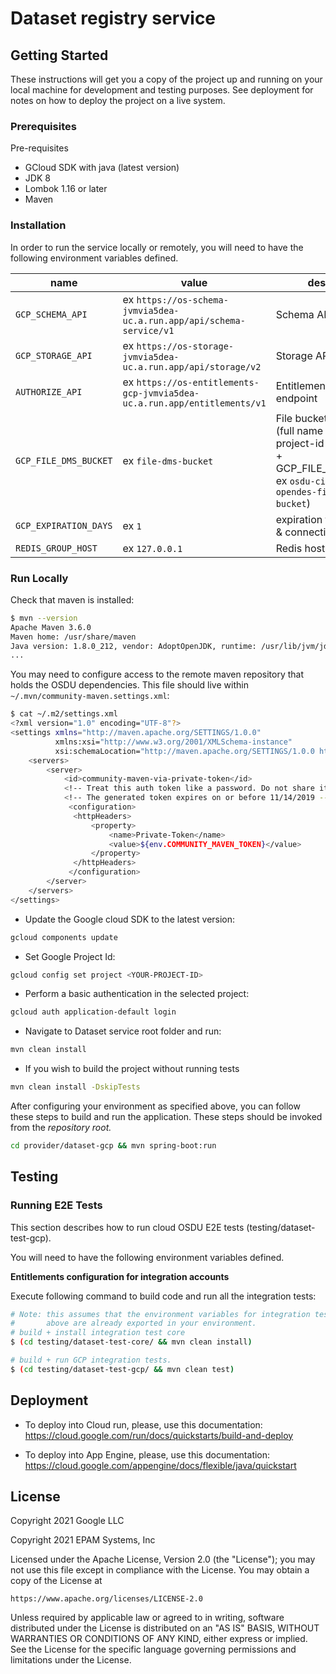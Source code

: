 # Dataset registry service

## Getting Started
These instructions will get you a copy of the project up and running on your local machine for development and testing purposes. See deployment for notes on how to deploy the project on a live system.

### Prerequisites
Pre-requisites

* GCloud SDK with java (latest version)
* JDK 8
* Lombok 1.16 or later
* Maven

### Installation
In order to run the service locally or remotely, you will need to have the following environment variables defined.

| name | value | description | sensitive? | source |
| ---  | ---   | ---         | ---        | ---    |
| `GCP_SCHEMA_API` | ex `https://os-schema-jvmvia5dea-uc.a.run.app/api/schema-service/v1` | Schema API endpoint | no | output of infrastructure deployment |
| `GCP_STORAGE_API` | ex `https://os-storage-jvmvia5dea-uc.a.run.app/api/storage/v2` | Storage API endpoint | no | output of infrastructure deployment |
| `AUTHORIZE_API` | ex `https://os-entitlements-gcp-jvmvia5dea-uc.a.run.app/entitlements/v1` | Entitlements API endpoint | no | output of infrastructure deployment |
| `GCP_FILE_DMS_BUCKET` | ex `file-dms-bucket` | File bucket name postfix (full name represent by project-id + partition-id + GCP_FILE_DMS_BUCKET ex `osdu-cicd-epam-opendes-file-dms-bucket`) | no | output of infrastructure deployment |
| `GCP_EXPIRATION_DAYS` | ex `1` | expiration for signed urls & connection strings | no |  |
| `REDIS_GROUP_HOST` |  ex `127.0.0.1` | Redis host for groups | no | https://console.cloud.google.com/memorystore/redis/instances |

### Run Locally
Check that maven is installed:

```bash
$ mvn --version
Apache Maven 3.6.0
Maven home: /usr/share/maven
Java version: 1.8.0_212, vendor: AdoptOpenJDK, runtime: /usr/lib/jvm/jdk8u212-b04/jre
...
```

You may need to configure access to the remote maven repository that holds the OSDU dependencies. This file should live within `~/.mvn/community-maven.settings.xml`:

```bash
$ cat ~/.m2/settings.xml
<?xml version="1.0" encoding="UTF-8"?>
<settings xmlns="http://maven.apache.org/SETTINGS/1.0.0"
          xmlns:xsi="http://www.w3.org/2001/XMLSchema-instance"
          xsi:schemaLocation="http://maven.apache.org/SETTINGS/1.0.0 http://maven.apache.org/xsd/settings-1.0.0.xsd">
    <servers>
        <server>
            <id>community-maven-via-private-token</id>
            <!-- Treat this auth token like a password. Do not share it with anyone, including Microsoft support. -->
            <!-- The generated token expires on or before 11/14/2019 -->
             <configuration>
              <httpHeaders>
                  <property>
                      <name>Private-Token</name>
                      <value>${env.COMMUNITY_MAVEN_TOKEN}</value>
                  </property>
              </httpHeaders>
             </configuration>
        </server>
    </servers>
</settings>
```
* Update the Google cloud SDK to the latest version:

```bash
gcloud components update
```
* Set Google Project Id:

```bash
gcloud config set project <YOUR-PROJECT-ID>
```

* Perform a basic authentication in the selected project:

```bash
gcloud auth application-default login
```

* Navigate to Dataset service root folder and run:

```bash
mvn clean install   
```

* If you wish to build the project without running tests

```bash
mvn clean install -DskipTests
```

After configuring your environment as specified above, you can follow these steps to build and run the application. These steps should be invoked from the *repository root.*

```bash
cd provider/dataset-gcp && mvn spring-boot:run
```
## Testing
 
 ### Running E2E Tests 
 This section describes how to run cloud OSDU E2E tests (testing/dataset-test-gcp).
 
 You will need to have the following environment variables defined.
 
 **Entitlements configuration for integration accounts**
 
 Execute following command to build code and run all the integration tests:
 
 ```bash
 # Note: this assumes that the environment variables for integration tests as outlined
 #       above are already exported in your environment.
 # build + install integration test core
 $ (cd testing/dataset-test-core/ && mvn clean install)
 ```
 ```bash
 # build + run GCP integration tests.
 $ (cd testing/dataset-test-gcp/ && mvn clean test)
 ```

## Deployment

* To deploy into Cloud run, please, use this documentation:
https://cloud.google.com/run/docs/quickstarts/build-and-deploy

* To deploy into App Engine, please, use this documentation:
https://cloud.google.com/appengine/docs/flexible/java/quickstart

## License

Copyright 2021 Google LLC

Copyright 2021 EPAM Systems, Inc

Licensed under the Apache License, Version 2.0 (the "License");
you may not use this file except in compliance with the License.
You may obtain a copy of the License at

    https://www.apache.org/licenses/LICENSE-2.0

Unless required by applicable law or agreed to in writing, software
distributed under the License is distributed on an "AS IS" BASIS,
WITHOUT WARRANTIES OR CONDITIONS OF ANY KIND, either express or implied.
See the License for the specific language governing permissions and
limitations under the License.